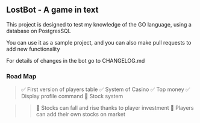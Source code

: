 ## LostBot - A game in text

This project is designed to test my knowledge of the GO language, using a database on PostgresSQL

You can use it as a sample project, and you can also make pull requests to add new functionality

For details of changes in the bot go to CHANGELOG.md

### Road Map

> :white_check_mark: First version of players table
> :white_check_mark: System of Casino
> :white_check_mark: Top money
> :white_check_mark: Display profile command
> :black_square_button: Stock system

> > :black_square_button: Stocks can fall and rise thanks to player investment
> > :black_square_button: Players can add their own stocks on market
